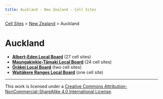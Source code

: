 ```yaml
---
title: Auckland - New Zealand - Cell Sites
---
```


[Cell Sites](../../) > [New Zealand](../) > Auckland

# Auckland

* **[Albert-Eden Local Board](albert-eden)** (27 cell sites)
* **[Maungakiekie-Tāmaki Local Board](maungakiekie-tāmaki)** (24 cell sites)
* **[Ōrākei Local Board](ōrākei)** (two cell sites)
* **[Waitākere Ranges Local Board](waitākere-ranges)** (one cell site)

---

This work is licensed under a [Creative Commons Attribution-NonCommercial-ShareAlike 4.0 International License](http://creativecommons.org/licenses/by-nc-sa/4.0/).
